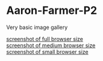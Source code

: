 # Aaron-Farmer-P2

Very basic image gallery 

[screenshot of full browser size](./big_screen.JPG)  
[screenshot of medium browser size](./md_screen.jpg)  
[screenshot of small browser size](./sm_screen.jpg)  
